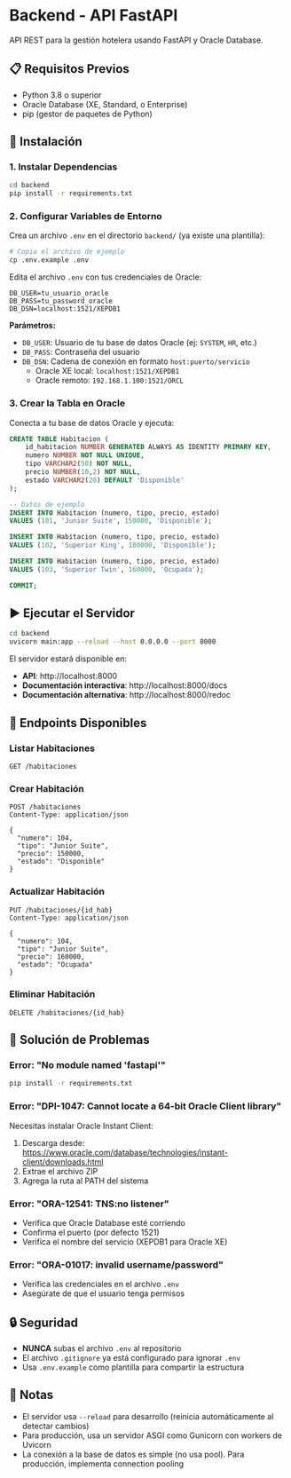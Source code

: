 # Backend - API FastAPI

API REST para la gestión hotelera usando FastAPI y Oracle Database.

## 📋 Requisitos Previos

- Python 3.8 o superior
- Oracle Database (XE, Standard, o Enterprise)
- pip (gestor de paquetes de Python)

## 🚀 Instalación

### 1. Instalar Dependencias

```bash
cd backend
pip install -r requirements.txt
```

### 2. Configurar Variables de Entorno

Crea un archivo `.env` en el directorio `backend/` (ya existe una plantilla):

```bash
# Copia el archivo de ejemplo
cp .env.example .env
```

Edita el archivo `.env` con tus credenciales de Oracle:

```env
DB_USER=tu_usuario_oracle
DB_PASS=tu_password_oracle
DB_DSN=localhost:1521/XEPDB1
```

**Parámetros:**
- `DB_USER`: Usuario de tu base de datos Oracle (ej: `SYSTEM`, `HR`, etc.)
- `DB_PASS`: Contraseña del usuario
- `DB_DSN`: Cadena de conexión en formato `host:puerto/servicio`
  - Oracle XE local: `localhost:1521/XEPDB1`
  - Oracle remoto: `192.168.1.100:1521/ORCL`

### 3. Crear la Tabla en Oracle

Conecta a tu base de datos Oracle y ejecuta:

```sql
CREATE TABLE Habitacion (
    id_habitacion NUMBER GENERATED ALWAYS AS IDENTITY PRIMARY KEY,
    numero NUMBER NOT NULL UNIQUE,
    tipo VARCHAR2(50) NOT NULL,
    precio NUMBER(10,2) NOT NULL,
    estado VARCHAR2(20) DEFAULT 'Disponible'
);

-- Datos de ejemplo
INSERT INTO Habitacion (numero, tipo, precio, estado) 
VALUES (101, 'Junior Suite', 150000, 'Disponible');

INSERT INTO Habitacion (numero, tipo, precio, estado) 
VALUES (102, 'Superior King', 180000, 'Disponible');

INSERT INTO Habitacion (numero, tipo, precio, estado) 
VALUES (103, 'Superior Twin', 160000, 'Ocupada');

COMMIT;
```

## ▶️ Ejecutar el Servidor

```bash
cd backend
uvicorn main:app --reload --host 0.0.0.0 --port 8000
```

El servidor estará disponible en:
- **API**: http://localhost:8000
- **Documentación interactiva**: http://localhost:8000/docs
- **Documentación alternativa**: http://localhost:8000/redoc

## 📡 Endpoints Disponibles

### Listar Habitaciones
```http
GET /habitaciones
```

### Crear Habitación
```http
POST /habitaciones
Content-Type: application/json

{
  "numero": 104,
  "tipo": "Junior Suite",
  "precio": 150000,
  "estado": "Disponible"
}
```

### Actualizar Habitación
```http
PUT /habitaciones/{id_hab}
Content-Type: application/json

{
  "numero": 104,
  "tipo": "Junior Suite",
  "precio": 160000,
  "estado": "Ocupada"
}
```

### Eliminar Habitación
```http
DELETE /habitaciones/{id_hab}
```

## 🔧 Solución de Problemas

### Error: "No module named 'fastapi'"
```bash
pip install -r requirements.txt
```

### Error: "DPI-1047: Cannot locate a 64-bit Oracle Client library"
Necesitas instalar Oracle Instant Client:
1. Descarga desde: https://www.oracle.com/database/technologies/instant-client/downloads.html
2. Extrae el archivo ZIP
3. Agrega la ruta al PATH del sistema

### Error: "ORA-12541: TNS:no listener"
- Verifica que Oracle Database esté corriendo
- Confirma el puerto (por defecto 1521)
- Verifica el nombre del servicio (XEPDB1 para Oracle XE)

### Error: "ORA-01017: invalid username/password"
- Verifica las credenciales en el archivo `.env`
- Asegúrate de que el usuario tenga permisos

## 🔒 Seguridad

- **NUNCA** subas el archivo `.env` al repositorio
- El archivo `.gitignore` ya está configurado para ignorar `.env`
- Usa `.env.example` como plantilla para compartir la estructura

## 📝 Notas

- El servidor usa `--reload` para desarrollo (reinicia automáticamente al detectar cambios)
- Para producción, usa un servidor ASGI como Gunicorn con workers de Uvicorn
- La conexión a la base de datos es simple (no usa pool). Para producción, implementa connection pooling
